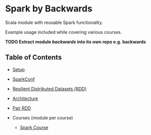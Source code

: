 # Spark by Backwards

Scala module with reusable Spark functionality.

Example usage included while covering various courses.

**TODO Extract module _backwards_ into its own repo e.g. backwards**

## Table of Contents

- [Setup](docs/setup.md)

- [SparkConf](docs/spark-conf.md)

- [Resilient Distributed Datasets (RDD)](docs/rdd.md)

- [Architecture](docs/architecture.md)

- [Pair RDD](docs/pair-rdd.md)

- Courses (module per course)

  - [Spark Course](spark-course/README.md)